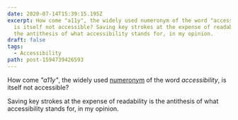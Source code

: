 ```yaml
---
date: 2020-07-14T15:39:15.195Z
excerpt: How come "a11y", the widely used numeronym of the word "accessibility",
  is itself not accessible? Saving key strokes at the expense of readability is
  the antithesis of what accessibility stands for, in my opinion.
draft: false
tags:
  - Accessibility
path: post-1594739426593
---
```

How come _"a11y"_, the widely used [numeronym](https://en.wikipedia.org/wiki/Numeronym) of the word _accessibility_, is itself not accessible? 

Saving key strokes at the expense of readability is the antithesis of what accessibility stands for, in my opinion.